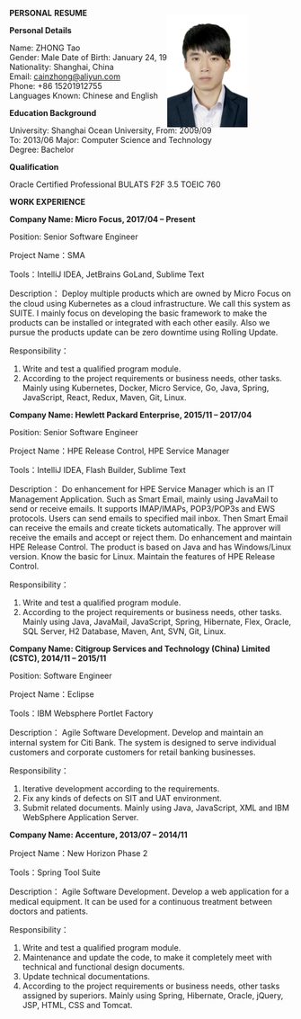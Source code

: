 **PERSONAL**  **RESUME**

**Personal Details**

Name: ZHONG Tao   <img style="height: 200px;float: right;top: -50px;right: 80px;position: relative;" src="https://github.com/cainzhong/personal-resume/blob/master/assets/profile_photo.jpg" />  
Gender: Male
Date of Birth: January 24, 1991  
Nationality: Shanghai, China  
Email: cainzhong@aliyun.com  
Phone: +86 15201912755  
Languages Known: Chinese and English 

**Education Background**

University: Shanghai Ocean University, From: 2009/09  To: 2013/06
Major: Computer Science and Technology
Degree: Bachelor

**Qualification**

Oracle Certified Professional
BULATS  F2F  3.5
TOEIC  760

**WORK EXPERIENCE**

**Company Name: Micro Focus, 2017/04 – Present**

Position: Senior Software Engineer

Project Name：SMA

Tools：IntelliJ IDEA, JetBrains GoLand, Sublime Text

Description：
Deploy multiple products which are owned by Micro Focus on the cloud using Kubernetes as a cloud infrastructure. We call this system as SUITE. I mainly focus on developing the basic framework to make the products can be installed or integrated with each other easily. Also we pursue the products update can be zero downtime using Rolling Update.

Responsibility：
1. Write and test a qualified program module.
2. According to the project requirements or business needs, other tasks.
Mainly using Kubernetes, Docker, Micro Service, Go, Java, Spring, JavaScript, React, Redux, Maven, Git, Linux.

**Company Name: Hewlett Packard Enterprise, 2015/11 – 2017/04**

Position: Senior Software Engineer

Project Name：HPE Release Control, HPE Service Manager

Tools：IntelliJ IDEA, Flash Builder, Sublime Text

Description：
Do enhancement for HPE Service Manager which is an IT Management Application. Such as Smart Email, mainly using JavaMail to send or receive emails. It supports IMAP/IMAPs, POP3/POP3s and EWS protocols. Users can send emails to specified mail inbox. Then Smart Email can receive the emails and create tickets automatically. The approver will receive the emails and accept or reject them.
Do enhancement and maintain HPE Release Control. The product is based on Java and has Windows/Linux version. Know the basic for Linux.
Maintain the features of HPE Release Control.

Responsibility：
1. Write and test a qualified program module.
2. According to the project requirements or business needs, other tasks.
Mainly using Java, JavaMail, JavaScript, Spring, Hibernate, Flex, Oracle, SQL Server, H2 Database, Maven, Ant, SVN, Git, Linux.

**Company Name: Citigroup Services and Technology (China) Limited (CSTC), 2014/11 – 2015/11**

Position: Software Engineer

Project Name：Eclipse

Tools：IBM Websphere Portlet Factory

Description：
Agile Software Development. Develop and maintain an internal system for Citi Bank. The system is designed to serve individual customers and corporate customers for retail banking businesses.

Responsibility：
1. Iterative development according to the requirements.
2. Fix any kinds of defects on SIT and UAT environment.
3. Submit related documents.
Mainly using Java, JavaScript, XML and IBM WebSphere Application Server.

**Company Name: Accenture, 2013/07 – 2014/11**

Project Name：New Horizon Phase 2

Tools：Spring Tool Suite

Description：
Agile Software Development. Develop a web application for a medical equipment. It can be used for a continuous treatment between doctors and patients.

Responsibility：
1. Write and test a qualified program module.
2. Maintenance and update the code, to make it completely meet with technical and functional design documents.
3. Update technical documentations.
4. According to the project requirements or business needs, other tasks assigned by superiors.
Mainly using Spring, Hibernate, Oracle, jQuery, JSP, HTML, CSS and Tomcat.
